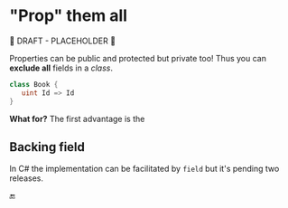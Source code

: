 # "Prop" them all

🚧 DRAFT - PLACEHOLDER 🚧

Properties can be public and protected but private too! Thus you can **exclude all** fields in a _class_.

```csharp
class Book {
   uint Id => Id
}
```

**What for?** The first advantage is the 

## Backing field

In C# the implementation can be facilitated by `field` but it's pending two releases.


🔚
